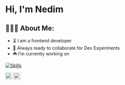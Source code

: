 # Hi, I'm Nedim


<h2 align="left">👨🏻‍💻 About Me:</h2>

- :hourglass_flowing_sand: I am a frontend developer
- :rocket: Always ready to collaborate for Dev Experiments
- :shamrock: I’m currently working on

   
 [![Skills](https://skillicons.dev/icons?i=nextjs,react,javascript,tailwind,angular)](https://skillicons.dev)


<p>
  <a href="https://www.linkedin.com/in/nedim-ramazanoğlu/" target="_blank"><img alt="LinkedIn" src="https://img.shields.io/badge/@nedimramazanoglu-%230077B5.svg?style=flat-square&logo=linkedin&logoColor=white" height=22/></a>
  <a href="mailto:mr.ramicevic@gmail.com" target="_blank"><img alt="Mail" src="https://img.shields.io/badge/mr.ramicevic@gmail.com-c14438?style=flat-square&logo=Gmail&logoColor=white" height=22/></a>
</p>


